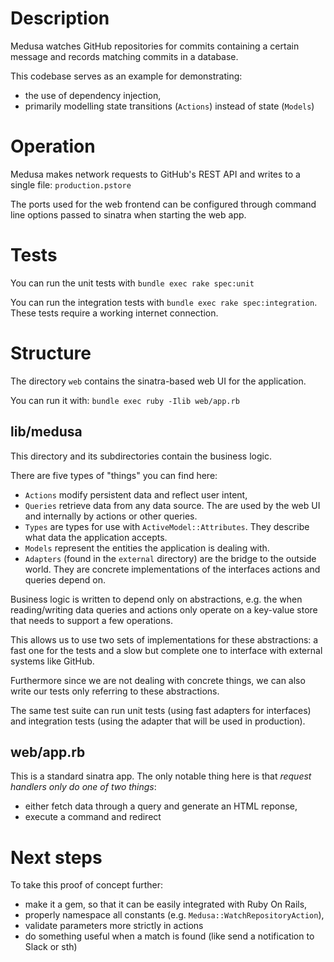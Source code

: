 # Description

Medusa watches GitHub repositories for commits containing a certain
message and records matching commits in a database.

This codebase serves as an example for demonstrating:

* the use of dependency injection,
* primarily modelling state transitions (`Actions`) instead of state (`Models`)

# Operation

Medusa makes network requests to GitHub's REST API and writes to a single file: `production.pstore`

The ports used for the web frontend can be configured through command
line options passed to sinatra when starting the web app.

# Tests

You can run the unit tests with `bundle exec rake spec:unit`

You can run the integration tests with `bundle exec rake spec:integration`.  These tests require a working internet connection.

# Structure

The directory `web` contains the sinatra-based web UI for the application.

You can run it with: `bundle exec ruby -Ilib web/app.rb`

## lib/medusa

This directory and its subdirectories contain the business logic.

There are five types of "things" you can find here:

* `Actions` modify persistent data and reflect user intent,
* `Queries` retrieve data from any data source. The are used by the web UI and internally by actions or other queries.
* `Types` are types for use with `ActiveModel::Attributes`.  They describe what data the application accepts.
* `Models` represent the entities the application is dealing with.
* `Adapters` (found in the `external` directory) are the bridge to the outside world.  They are concrete implementations of the interfaces actions and queries depend on.

Business logic is written to depend only on abstractions, e.g. the when reading/writing data queries and actions only operate on a key-value store that needs to support a few operations.

This allows us to use two sets of implementations for these abstractions: a fast one for the tests and a slow but complete one to interface with external systems like GitHub.

Furthermore since we are not dealing with concrete things, we can also write our tests only referring to these abstractions.

The same test suite can run unit tests (using fast adapters for interfaces) and integration tests (using the adapter that will be used in production).

## web/app.rb

This is a standard sinatra app.  The only notable thing here is that *request handlers only do one of two things*:

* either fetch data through a query and generate an HTML reponse,
* execute a command and redirect

# Next steps

To take this proof of concept further:

* make it a gem, so that it can be easily integrated with Ruby On Rails,
* properly namespace all constants (e.g. `Medusa::WatchRepositoryAction`),
* validate parameters more strictly in actions
* do something useful when a match is found (like send a notification to Slack or sth)

